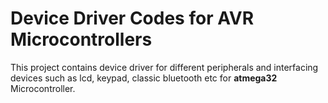 # Device Driver Codes for AVR Microcontrollers

This project contains device driver for different peripherals and interfacing devices such as lcd, keypad, classic bluetooth etc for **atmega32** Microcontroller.
